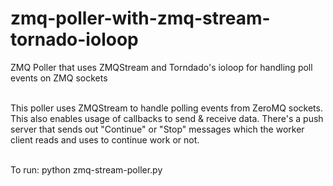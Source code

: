 # zmq-poller-with-zmq-stream-tornado-ioloop
ZMQ Poller that uses ZMQStream and Torndado's ioloop for handling poll events on ZMQ sockets

<br>This poller uses ZMQStream to handle polling events from ZeroMQ sockets. This also enables usage of callbacks to send & receive data. There's a push server that sends out "Continue" or "Stop" messages which the worker client reads and uses to continue work or not.

<br/>
To run: python zmq-stream-poller.py